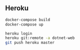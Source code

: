 ## Heroku

```bash
docker-compose build
docker-compose up

heroku login
heroku git:remote -a dotnet-web
git push heroku master
```